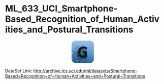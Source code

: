 # ML_633_UCI_Smartphone-Based_Recognition_of_Human_Activities_and_Postural_Transitions


<p align="center">
  <a href="https://www.linkedin.com/in/guru-sarath-t-4ab648131/">
    <img 
src="https://github.com/gurusarath1/Snippets/blob/master/GitHubLogo_G_iconSize.png" 
alt="Guru Sarath T" width="72" height="72">
  </a>
</p>


DataSet Link: http://archive.ics.uci.edu/ml/datasets/Smartphone-Based+Recognition+of+Human+Activities+and+Postural+Transitions
